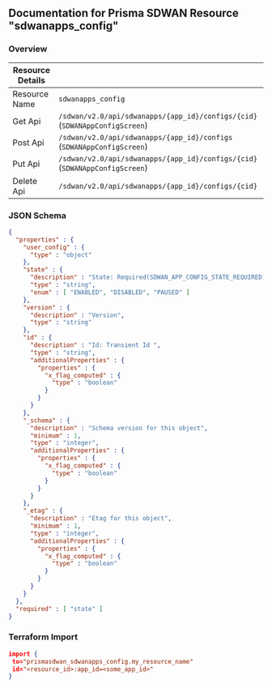 ## Documentation for Prisma SDWAN Resource "sdwanapps_config"

### Overview

| Resource Details | |
| ------------- | ------------- |
| Resource Name | `sdwanapps_config` |
| Get Api  | `/sdwan/v2.0/api/sdwanapps/{app_id}/configs/{cid}` (`SDWANAppConfigScreen`) |
| Post Api  | `/sdwan/v2.0/api/sdwanapps/{app_id}/configs` (`SDWANAppConfigScreen`) |
| Put Api  | `/sdwan/v2.0/api/sdwanapps/{app_id}/configs/{cid}` (`SDWANAppConfigScreen`) |
| Delete Api  | `/sdwan/v2.0/api/sdwanapps/{app_id}/configs/{cid}` |


### JSON Schema

```json
{
  "properties" : {
    "user_config" : {
      "type" : "object"
    },
    "state" : {
      "description" : "State: Required(SDWAN_APP_CONFIG_STATE_REQUIRED) ValidateEnum(enumClass = classOf[AppConfigState], message = SDWAN_APP_INVALID_APP_CONFIG_STATE, nullAllowed = false) ",
      "type" : "string",
      "enum" : [ "ENABLED", "DISABLED", "PAUSED" ]
    },
    "version" : {
      "description" : "Version",
      "type" : "string"
    },
    "id" : {
      "description" : "Id: Transient Id ",
      "type" : "string",
      "additionalProperties" : {
        "properties" : {
          "x_flag_computed" : {
            "type" : "boolean"
          }
        }
      }
    },
    "_schema" : {
      "description" : "Schema version for this object",
      "minimum" : 1,
      "type" : "integer",
      "additionalProperties" : {
        "properties" : {
          "x_flag_computed" : {
            "type" : "boolean"
          }
        }
      }
    },
    "_etag" : {
      "description" : "Etag for this object",
      "minimum" : 1,
      "type" : "integer",
      "additionalProperties" : {
        "properties" : {
          "x_flag_computed" : {
            "type" : "boolean"
          }
        }
      }
    }
  },
  "required" : [ "state" ]
}
```

### Terraform Import
```json
import {
 to="prismasdwan_sdwanapps_config.my_resource_name"
 id="<resource_id>:app_id=<some_app_id>"
}
```

